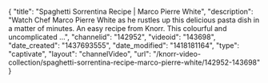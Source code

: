 {
    "title": "Spaghetti Sorrentina Recipe | Marco Pierre White",
    "description": "Watch Chef Marco Pierre White as he rustles up this delicious pasta dish in a matter of minutes. An easy recipe from Knorr. This colourful and uncomplicated ...",
    "channelid": "142952",
    "videoid": "143698",
    "date_created": "1437693555",
    "date_modified": "1418181164",
    "type": "captivate",
    "layout": "channelVideo",
    "url": "\/knorr-video-collection\/spaghetti-sorrentina-recipe-marco-pierre-white\/142952-143698"
}